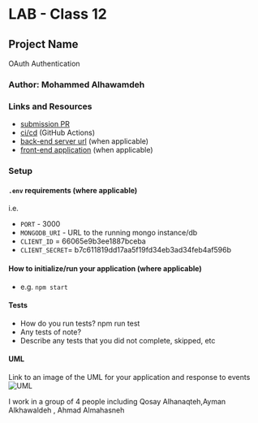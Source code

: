# LAB - Class 12

## Project Name
OAuth Authentication

### Author: Mohammed Alhawamdeh

### Links and Resources

- [submission PR](https://github.com/Mohammed-401-advanced-javascript/Lab-12/pull/1)
- [ci/cd]() (GitHub Actions)
- [back-end server url](http://xyz.com) (when applicable)
- [front-end application](http://xyz.com) (when applicable)

### Setup

#### `.env` requirements (where applicable)

i.e.

- `PORT` - 3000
- `MONGODB_URI` - URL to the running mongo instance/db
- `CLIENT_ID` = 66065e9b3ee1887bceba
- `CLIENT_SECRET`= b7c611819dd17aa5f19fd34eb3ad34feb4af596b

#### How to initialize/run your application (where applicable)

- e.g. `npm start`

#### Tests

- How do you run tests?
    npm run test
- Any tests of note?
- Describe any tests that you did not complete, skipped, etc

#### UML

Link to an image of the UML for your application and response to events
![UML](./assets/basic-auth.jpg)


I work in a group of 4 people including Qosay Alhanaqteh,Ayman Alkhawaldeh , Ahmad Almahasneh
